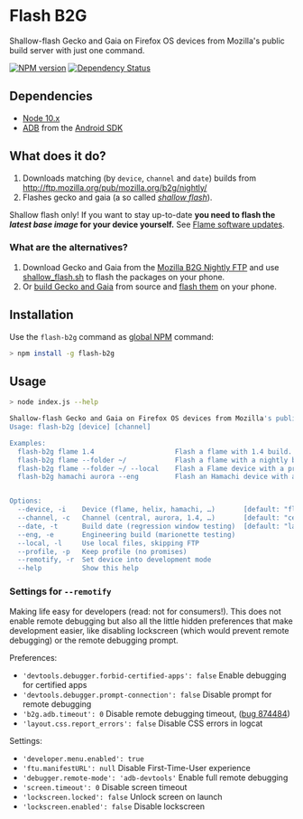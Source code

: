 # Flash B2G

Shallow-flash Gecko and Gaia on Firefox OS devices from Mozilla's public build server with just one command.

[![NPM version](http://img.shields.io/npm/v/flash-b2g.svg?style=flat)](https://www.npmjs.org/package/flash-b2g)
[![Dependency Status](http://img.shields.io/gemnasium/digitarald/flash-b2g.svg?style=flat)](https://gemnasium.com/digitarald/flash-b2g)

## Dependencies

* [Node 10.x](http://nodejs.org/download/)
* [ADB](http://developer.android.com/tools/help/adb.html) from the [Android SDK](http://developer.android.com/sdk/index.html)

## What does it do?

1. Downloads matching (by `device`, `channel` and `date`) builds from http://ftp.mozilla.org/pub/mozilla.org/b2g/nightly/
2. Flashes gecko and gaia (a so called *[shallow flash](https://github.com/Mozilla-TWQA/B2G-flash-tool/blob/master/shallow_flash.sh)*).

Shallow flash only! If you want to stay up-to-date **you need to flash the *latest base image* for your device yourself.** See [Flame software updates](https://developer.mozilla.org/en-US/Firefox_OS/Developer_phone_guide/Flame#Updating_your_Flame%27s_software).

### What are the alternatives?

1. Download Gecko and Gaia from the [Mozilla B2G Nightly FTP](http://ftp.mozilla.org/pub/mozilla.org/b2g/nightly/) and use [shallow_flash.sh](https://github.com/Mozilla-TWQA/B2G-flash-tool/blob/master/shallow_flash.sh) to flash the packages on your phone.
2. Or [build Gecko and Gaia](https://developer.mozilla.org/en-US/Firefox_OS/Building) from source and [flash them](https://developer.mozilla.org/en-US/Firefox_OS/Installing_on_a_mobile_device) on your phone.

## Installation

Use the `flash-b2g` command as [global NPM](http://blog.nodejs.org/2011/03/23/npm-1-0-global-vs-local-installation) command:

```bash
> npm install -g flash-b2g
```

## Usage

```bash
> node index.js --help

Shallow-flash Gecko and Gaia on Firefox OS devices from Mozilla's public build server (http://ftp.mozilla.org/pub/mozilla.org/b2g/nightly/).
Usage: flash-b2g [device] [channel]

Examples:
  flash-b2g flame 1.4                    Flash a flame with 1.4 build.
  flash-b2g flame --folder ~/            Flash a flame with a nightly build (downloaded to ~/)
  flash-b2g flame --folder ~/ --local    Flash a Flame device with a previously downloaded build in ~/.
  flash-b2g hamachi aurora --eng         Flash an Hamachi device with an aurora engineering build.


Options:
  --device, -i    Device (flame, helix, hamachi, …)       [default: "flame"]
  --channel, -c   Channel (central, aurora, 1.4, …)       [default: "central"]
  --date, -t      Build date (regression window testing)  [default: "latest"]
  --eng, -e       Engineering build (marionette testing)
  --local, -l     Use local files, skipping FTP
  --profile, -p   Keep profile (no promises)
  --remotify, -r  Set device into development mode
  --help          Show this help
```

### Settings for `--remotify`

Making life easy for developers (read: not for consumers!). This does not enable remote debugging but also all the little hidden preferences that make development easier, like disabling lockscreen (which would prevent remote debugging) or the remote debugging prompt.

Preferences:

* `'devtools.debugger.forbid-certified-apps': false` Enable debugging for certified apps
* `'devtools.debugger.prompt-connection': false` Disable prompt for remote debugging
* `'b2g.adb.timeout': 0` Disable remote debugging timeout, ([bug 874484](https://bugzilla.mozilla.org/show_bug.cgi?id=874484))
* `'layout.css.report_errors': false` Disable CSS errors in logcat

Settings:

* `'developer.menu.enabled': true`
* `'ftu.manifestURL': null` Disable First-Time-User experience
* `'debugger.remote-mode': 'adb-devtools'` Enable full remote debugging
* `'screen.timeout': 0` Disable screen timeout
* `'lockscreen.locked': false` Unlock screen on launch
* `'lockscreen.enabled': false` Disable lockscreen
